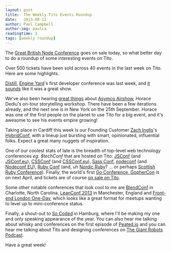 ```yaml
---
layout: post
title:  The Weekly Tito Events Roundup
date:   2013-08-12
author: Paul Campbell
author-img: paulca
readingtime: 3
tags: [weekly roundup]
---
```


The [Great British Node Conference](https://tito.io/nodeuk/great-british-node-conference) goes on sale today, so what better day to do a roundup of some interesting events on Tito.

Over 500 tickets have been sold across 40 events in the last week on Tito. Here are some highlights.

[Distill](http://distill.engineyard.com/), [Engine Yard](http://www.engineyard.com)'s first developer conference was last week, and [it sounds](https://twitter.com/distill) like it was a great show.

We've also been hearing [great things](https://twitter.com/rjs/status/356112005767245824) about [Asymco Airshow](http://airshow.asymco.com/), Horace Dediu's on-tour storytelling workshop. There have been a few iterations already, and the next one is in New York on the 25th September. Horace was one of the first people on the planet to use Tito for a big event, and it's awesome to see his events empire growing!

Taking place in Cardiff this week is our Founding Customer [Zach Inglis](https://twitter.com/zachinglis)'s [HybridConf](http://hybridconf.net/), with a lineup just bursting with smart, opinionated, influential folks. Expect a great many nuggets of inspiration.

One of our coolest stats of late is the breadth of top-level web technology conferences *eg. $techConf* that are hosted on Tito: [JSConf](http://2013.jsconf.us) (and [JSConf.eu](http://2013.jsconf.eu)), [CSSConf](http://cssconf.com/) (and [CSSConf.eu](http://2013.cssconf.eu)), [Sass Conf](http://sassconf.com/), [nodeconf](http://www.nodeconf.com/) (and [Nodeconf EU](http://www.nodeconfeu.com/)), [Ruby Conf](http://rubyconf.com) (and, uh [Nordic Ruby](http://nordicruby.com)? ... or perhaps [Scottish Ruby Conference](http://2013.scottishrubyconference.com)). Finally, the world's first [Go Conference, GopherCon](http://www.gophercon.com/) is on next April, and tickets are of course [on sale on Tito](https://tito.io/gophercon/gophercon-2014).

Some other notable conferences that look cool to me are [BlendConf](http://www.blendconf.com/) in Charlotte, North Carolina, [LeanConf 2013](http://www.leanconf.co.uk/) in Manchester, England and [Front-end London One-Day](https://tito.io/front-end-london/one-day), which looks like a great format for meetups wanting to level up to mini-conference status.

Finally, a shout-out to [So Coded](http://socoded.com/) in Hamburg, where I'll be making my one and only speaking appearance of the year. You can also hear me talking about whisky and conferences on the first episode of [Peated.io](http://peated.io/1/) and you can hear me talking about Tito and designing conferences on [The Giant Robots Podcast](http://learn.thoughtbot.com/giantrobots/61).

Have a great week!